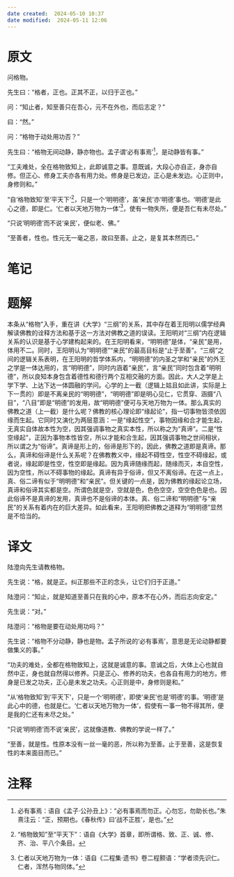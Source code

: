 ```yaml
---
date created:  2024-05-10 10:37
date modified:  2024-05-11 12:06
---
```

# 原文
问格物。

先生曰：“格者，正也。正其不正，以归于正也。”

问：“知止者，知至善只在吾心，元不在外也，而后志定？”

曰：“然。”

问：“格物于动处用功否？”

先生曰：“格物无间动静，静亦物也。孟子谓‘必有事焉’[^1]，是动静皆有事。”

“工夫难处，全在格物致知上，此即诚意之事。意既诚，大段心亦自正，身亦自修。但正心、修身工夫亦各有用力处。修身是已发边，正心是未发边。心正则中，身修则和。”

“自‘格物致知’至‘平天下’[^2]，只是一个‘明明德’，虽‘亲民’亦‘明德’事也。‘明德’是此心之德，即是仁。‘仁者以天地万物为一体’[^3]，使有一物失所，便是吾仁有未尽处。”

“只说‘明明德’而不说‘亲民’，便似老、佛。”

“至善者，性也。性元无一毫之恶，故曰至善。止之，是复其本然而已。”
# 笔记

# 题解
本条从“格物”入手，重在讲《大学》“三纲”的关系，其中存在着王阳明以儒学经典解读佛教的诠释方法和基于这一方法对佛教之道的误读。王阳明对“三纲”内在逻辑关系的认识是基于心学建构起来的。在王阳明看来，“明明德”是体，“亲民”是用，体用不二。同时，王阳明认为“明明德”“亲民”的最高目标是“止于至善”。“三纲”之间的逻辑关系表明，在王阳明的哲学体系内，“明明德”的内圣之学和“亲民”的外王之学是一体达用的，言“明明德”，同时内涵着“亲民”，言“亲民”同时包含着“明明德”，所以良知本身包含着德性和德行两个互相交融的方面。因此，大人之学是上学下学、上达下达一体圆融的学问。心学的上一截（逻辑上姑且如此讲，实际是上下一贯的）即是不离亲民的“明明德”，“明明德”即是明心见仁，它贯穿、涵摄“八目”，“八目”即是“明德”的发用，故“明明德”便可与天地万物为一体。那么真实的佛教之道（上一截）是什么呢？佛教的核心理论即“缘起论”，指一切事物皆须依因缘而生起。它同时又演化为两层意涵：一是“缘起性空”，事物因缘和合才能生起，无真实自体故本性为空，因其强调事物之真实本性，所以称之为“真谛”。二是“性空缘起”，正因为事物本性皆空，所以才能和合生起，因其强调事物之世间相状，所以谓之为“俗谛”。真谛是形上的，俗谛是形下的，因此，佛教之道即是真谛。那么，真谛和俗谛是什么关系呢？在佛教教义中，缘起不碍性空，性空不碍缘起，或者说，缘起即是性空，性空即是缘起。因为真谛随缘而起，随缘而灭，本自空性，因为空性，所以不碍事物的缘起。真谛有异于俗谛，但又不离俗谛。在这一点上，真、俗二谛有似于“明明德”和“亲民”。但关键的一点是，因为佛教的缘起论立场，真谛和俗谛其实都是空。所谓色就是空，空就是色，色色空空，空空色色是也。因此俗谛不是真谛的发用，真谛也不是俗谛的本体。真、俗二谛和“明明德”与“亲民”的关系有着内在的巨大差异。如此看来，王阳明把佛教之道释为“明明德”显然是不恰当的。
# 译文
陆澄向先生请教格物。

先生说：“格，就是正。纠正那些不正的念头，让它们归于正道。”

陆澄问：“知止，就是知道至善只在我的心中，原本不在心外，而后志向安定。”
 
先生说：“对。”

陆澄问：“格物是要在动处用功吗？”

先生说：“格物不分动静，静也是物。孟子所说的‘必有事焉’，意思是无论动静都要做集义的事。”

“功夫的难处，全都在格物致知上，这就是诚意的事。意诚之后，大体上心也就自然中正，身也就自然得以修养。只是正心、修养的功夫，也各自有用力的地方。修身是已发之功夫，正心是未发之功夫。心正则是中，身修则是和。”

“从‘格物致知’到‘平天下’，只是一个‘明明德’，即使‘亲民’也是‘明德’的事。‘明德’是此心中的德，也就是仁。‘仁者以天地万物为一体’，假使有一事一物不得其所，便是我的仁还有未尽之处。”

“只说‘明明德’而不说‘亲民’，这就像道教、佛教的学说一样了。”

“至善，就是性。性原本没有一丝一毫的恶，所以称为至善。止于至善，这是恢复性的本来面目而已。”
# 注释

[^1]: 必有事焉：语自《孟子·公孙丑上》：“必有事焉而勿正。心勿忘，勿助长也。”朱熹注云：“正，预期也。《春秋传》曰‘战不正胜’，是也。”
[^2]: “格物致知”至“平天下”：语自《大学》首章，即所谓格、致、正、诚、修、齐、治、平八个条目。
[^3]: 仁者以天地万物为一体：语自《二程集·遗书》卷二程颢语：“学者须先识仁。仁者，浑然与物同体。”